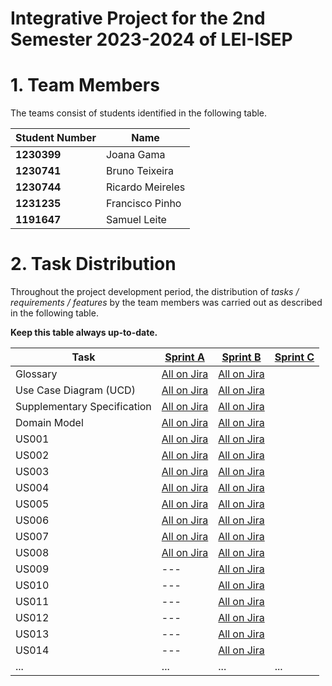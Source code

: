 # Integrative Project for the 2nd Semester 2023-2024 of LEI-ISEP

# 1. Team Members

The teams consist of students identified in the following table.

| Student Number | Name             |
|----------------|------------------|
| **1230399**    | Joana Gama       |
| **1230741**    | Bruno Teixeira   |
| **1230744**    | Ricardo Meireles |
| **1231235**    | Francisco Pinho  |
| **1191647**    | Samuel Leite     |

# 2. Task Distribution ###

Throughout the project development period, the distribution of _tasks / requirements / features_ by the team members
was carried out as described in the following table.

**Keep this table always up-to-date.**

| Task                        | [Sprint A](sprintA/Readme.md)                                                     | [Sprint B](sprintB/Readme.md)                                                     | [Sprint C](sprintC/Readme.md) |
|-----------------------------|-----------------------------------------------------------------------------------|-----------------------------------------------------------------------------------|-------------------------------|
| Glossary                    | [All on Jira](https://1230399.atlassian.net/jira/software/projects/LFC2/boards/2) | [All on Jira](https://1230399.atlassian.net/jira/software/projects/LFC2/boards/2) |                               |
| Use Case Diagram (UCD)      | [All on Jira](https://1230399.atlassian.net/jira/software/projects/LFC2/boards/2) | [All on Jira](https://1230399.atlassian.net/jira/software/projects/LFC2/boards/2) |                               |
| Supplementary Specification | [All on Jira](https://1230399.atlassian.net/jira/software/projects/LFC2/boards/2) | [All on Jira](https://1230399.atlassian.net/jira/software/projects/LFC2/boards/2) |                               |
| Domain Model                | [All on Jira](https://1230399.atlassian.net/jira/software/projects/LFC2/boards/2) | [All on Jira](https://1230399.atlassian.net/jira/software/projects/LFC2/boards/2) |                               |
| US001                       | [All on Jira](https://1230399.atlassian.net/jira/software/projects/LFC2/boards/2) | [All on Jira](https://1230399.atlassian.net/jira/software/projects/LFC2/boards/2) |                               |
| US002                       | [All on Jira](https://1230399.atlassian.net/jira/software/projects/LFC2/boards/2) | [All on Jira](https://1230399.atlassian.net/jira/software/projects/LFC2/boards/2) |                               |
| US003                       | [All on Jira](https://1230399.atlassian.net/jira/software/projects/LFC2/boards/2) | [All on Jira](https://1230399.atlassian.net/jira/software/projects/LFC2/boards/2) |                               |
| US004                       | [All on Jira](https://1230399.atlassian.net/jira/software/projects/LFC2/boards/2) | [All on Jira](https://1230399.atlassian.net/jira/software/projects/LFC2/boards/2) |                               |
| US005                       | [All on Jira](https://1230399.atlassian.net/jira/software/projects/LFC2/boards/2) | [All on Jira](https://1230399.atlassian.net/jira/software/projects/LFC2/boards/2) |                               |
| US006                       | [All on Jira](https://1230399.atlassian.net/jira/software/projects/LFC2/boards/2) | [All on Jira](https://1230399.atlassian.net/jira/software/projects/LFC2/boards/2) |                               |
| US007                       | [All on Jira](https://1230399.atlassian.net/jira/software/projects/LFC2/boards/2) | [All on Jira](https://1230399.atlassian.net/jira/software/projects/LFC2/boards/2) |                               |
| US008                       | [All on Jira](https://1230399.atlassian.net/jira/software/projects/LFC2/boards/2) | [All on Jira](https://1230399.atlassian.net/jira/software/projects/LFC2/boards/2) |                               |
| US009                       | ---                                                                               | [All on Jira](https://1230399.atlassian.net/jira/software/projects/LFC2/boards/2) |                               |
| US010                       | ---                                                                               | [All on Jira](https://1230399.atlassian.net/jira/software/projects/LFC2/boards/2) |                               |
| US011                       | ---                                                                               | [All on Jira](https://1230399.atlassian.net/jira/software/projects/LFC2/boards/2) |                               |
| US012                       | ---                                                                               | [All on Jira](https://1230399.atlassian.net/jira/software/projects/LFC2/boards/2) |                               |
| US013                       | ---                                                                               | [All on Jira](https://1230399.atlassian.net/jira/software/projects/LFC2/boards/2) |                               |
| US014                       | ---                                                                               | [All on Jira](https://1230399.atlassian.net/jira/software/projects/LFC2/boards/2) |                               |
| ...                         | ...                                                                               | ...                                                                               | ...                           |

